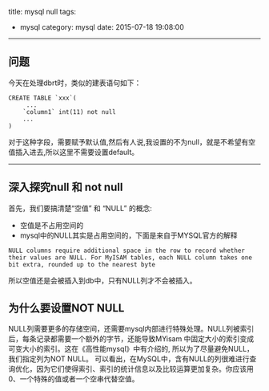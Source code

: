title: mysql  null 
tags:
  - mysql
category: mysql
date: 2015-07-18 19:08:00

---

## 问题
今天在处理dbrt时，类似的建表语句如下：
```
CREATE TABLE `xxx`(
     ...
    `column1` int(11) not null
    ...
) 
```
对于这种字段，需要赋予默认值,然后有人说,我设置的不为null，就是不希望有空值插入进去,所以这里不需要设置default。

---
## 深入探究null 和 not null
首先，我们要搞清楚“空值” 和 “NULL” 的概念:
*   空值是不占用空间的
*   mysql中的NULL其实是占用空间的，下面是来自于MYSQL官方的解释

```
NULL columns require additional space in the row to record whether their values are NULL. For MyISAM tables, each NULL column takes one bit extra, rounded up to the nearest byte
```
所以空值还是会被插入到db中，只有NULL列才不会被插入。

## 为什么要设置NOT NULL
NULL列需要更多的存储空间，还需要mysql内部进行特殊处理。NULL列被索引后，每条记录都需要一个额外的字节，还能导致MYisam 中固定大小的索引变成可变大小的索引。这在《高性能mysql》中有介绍的,
所以为了尽量避免NULL，我们指定列为NOT NULL。
可以看出，在MySQL中，含有NULL的列很难进行查询优化，因为它们使得索引、索引的统计信息以及比较运算更加复杂。你应该用0、一个特殊的值或者一个空串代替空值。
